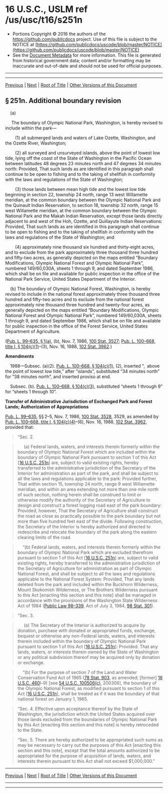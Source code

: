 ---
---

# 16 U.S.C., USLM ref /us/usc/t16/s251n

* Portions Copyright © 2016 the authors of the https://github.com/publicdocs project.
  Use of this file is subject to the NOTICE at [https://github.com/publicdocs/uscode/blob/master/NOTICE](https://github.com/publicdocs/uscode/blob/master/NOTICE)
* See the [Document Metadata](././../../../../..//README.md) for more information.
  This file is generated from historical government data; content and/or formatting may be inaccurate and out-of-date and should not be used for official purposes.

----------
----------

[Previous](./../../../../..//us/usc/t16/ch1/schXXVII/m__us_usc_t16_s251m.md) | [Next](./../../../../..//us/usc/t16/ch1/schXXVII/m__us_usc_t16_s252.md) | [Root of Title](./../../../../../) | [Other Versions of this Document](https://publicdocs.github.io/go/links?ns=uslm&ref=%2Fus%2Fusc%2Ft16%2Fs251n)

## § 251n. Additional boundary revision

    (a)

     The boundary of Olympic National Park, Washington, is hereby revised to include within the park—

        (1) all submerged lands and waters of Lake Ozette, Washington, and the Ozette River, Washington;

        (2) all surveyed and unsurveyed islands, above the point of lowest low tide, lying off the coast of the State of Washington in the Pacific Ocean between latitudes 48 degrees 23 minutes north and 47 degrees 34 minutes north: Provided, That such lands as are identified in this paragraph shall continue to be open to fishing and to the taking of shellfish in conformity with the laws and regulations of the State of Washington;

        (3) those lands between mean high tide and the lowest low tide beginning in section 22, township 24 north, range 13 west Willamette meridian, at the common boundary between the Olympic National Park and the Quinault Indian Reservation, to section 18, township 32 north, range 15 west Willamette meridian, at the common boundary between the Olympic National Park and the Makah Indian Reservation, except those lands directly adjacent to and west of the Hoh, Ozette, and Quillayute Indian Reservations: Provided, That such lands as are identified in this paragraph shall continue to be open to fishing and to the taking of shellfish in conformity with the laws and regulations of the State of Washington; and

        (4) approximately nine thousand six hundred and thirty-eight acres, and to exclude from the park approximately three thousand three hundred and fifty-two acres, as generally depicted on the maps entitled “Boundary Modifications, Olympic National Forest and Olympic National Park”, numbered 149/60,030A, sheets 1 through 9, and dated September 1986, which shall be on file and available for public inspection in the office of the National Park Service, United States Department of the Interior.

    (b) The boundary of Olympic National Forest, Washington, is hereby revised to include in the national forest approximately three thousand three hundred and fifty-two acres and to exclude from the national forest approximately nine thousand three hundred and twenty-four acres, as generally depicted on the maps entitled “Boundary Modifications, Olympic National Forest and Olympic National Park”, numbered 149/60,030A, sheets 1 through 9, and dated September 1986, which shall be on file and available for public inspection in the office of the Forest Service, United States Department of Agriculture.

([Pub. L. 99–635, § 1(a)][/us/pl/99/635/s1/a], (b), Nov. 7, 1986, [100 Stat. 3527][/us/stat/100/3527]; [Pub. L. 100–668, title I, § 104(c)(1)][/us/pl/100/668/s104/c/1]–(3), Nov. 16, 1988, [102 Stat. 3962][/us/stat/102/3962].)

 __Amendments__ 

    1988—Subsec. (a)(2). [Pub. L. 100–668, § 104(c)(1)][/us/pl/100/668/s104/c/1], (2), inserted “, above the point of lowest low tide,” after “islands”, substituted “34 minutes north” for “38 minutes north”, and inserted proviso at end.

    Subsec. (b). [Pub. L. 100–668, § 104(c)(3)][/us/pl/100/668/s104/c/3], substituted “sheets 1 through 9” for “sheets 1 through 10”.

 __Transfer of Administrative Jurisdiction of Exchanged Park and Forest Lands; Authorization of Appropriations__ 

[Pub. L. 99–635][/us/pl/99/635], §§ 2–5, Nov. 7, 1986, [100 Stat. 3528][/us/stat/100/3528], 3529, as amended by [Pub. L. 100–668, title I, § 104(c)(4)][/us/pl/100/668/s104/c/4]–(6), Nov. 16, 1988, [102 Stat. 3962][/us/stat/102/3962], provided that:

> “Sec. 2.

>      (a) Federal lands, waters, and interests therein formerly within the boundary of Olympic National Forest which are included within the boundary of Olympic National Park pursuant to section 1 of this Act \[[16 U.S.C. 251n][/us/usc/t16/s251n]\] are, subject to valid existing rights, hereby transferred to the administrative jurisdiction of the Secretary of the Interior for administration as part of the park, and shall be subject to all the laws and regulations applicable to the park: Provided further, That within section 15, township 24 north, range 9 west Willamette meridian, and within an area extending not more than one mile north of such section, nothing herein shall be construed to limit or otherwise modify the authority of the Secretary of Agriculture to design and construct a forest logging road east of the park boundary: Provided, however, That the Secretary of Agriculture shall construct the road as close as practically possible to the park boundary but not more than five hundred feet east of the divide. Following construction, the Secretary of the Interior is hereby authorized and directed to redescribe and relocate the boundary of the park along the eastern clearing limits of the road.

>     “(b) Federal lands, waters, and interests therein formerly within the boundary of Olympic National Park which are excluded therefrom pursuant to section 1 of this Act \[[16 U.S.C. 251n][/us/usc/t16/s251n]\] are, subject to valid existing rights, hereby transferred to the administrative jurisdiction of the Secretary of Agriculture for administration as part of Olympic National Forest, and shall be subject to all the laws and regulations applicable to the National Forest System: Provided, That any lands deleted from the park and included within the Buckhorn Wilderness, Mount Skokomish Wilderness, or The Brothers Wilderness pursuant to this Act \[enacting this section and this note\] shall be managed in accordance with the provisions of the Washington State Wilderness Act of 1984 ([Public Law 98–339][/us/pl/98/339], Act of July 3, 1984, [98 Stat. 301][/us/stat/98/301]).

> “Sec. 3.

>      (a) The Secretary of the Interior is authorized to acquire by donation, purchase with donated or appropriated funds, exchange, bequest or otherwise any non-Federal lands, waters, and interests therein included within the boundary of Olympic National Park pursuant to section 1 of this Act \[[16 U.S.C. 251n][/us/usc/t16/s251n]\]: Provided: That any lands, waters, or interests therein owned by the State of Washington or any political subdivision thereof may be acquired only by donation or exchange.

>     “(b) For the purpose of section 7 of the Land and Water Conservation Fund Act of 1965 ([78 Stat. 903][/us/stat/78/903], as amended; \[former\] [16 U.S.C. 460][/us/usc/t16/s460]l–9) \[see [54 U.S.C. 100506(c)][/us/usc/t54/s100506/c], 200306\], the boundary of the Olympic National Forest, as modified pursuant to section 1 of this Act \[[16 U.S.C. 251n][/us/usc/t16/s251n]\], shall be treated as if it was the boundary of that national forest on January 1, 1965.

> “Sec. 4. Effective upon acceptance thereof by the State of Washington, the jurisdiction which the United States acquired over those lands excluded from the boundaries of Olympic National Park by this Act \[enacting this section and this note\] is hereby retroceded to the State.

> “Sec. 5. There are hereby authorized to be appropriated such sums as may be necessary to carry out the purposes of this Act \[enacting this section and this note\], except that the total amounts authorized to be appropriated for the purpose of acquisition of lands, waters, and interests therein pursuant to this Act shall not exceed $1,000,000.”

----------

[Previous](./../../../../..//us/usc/t16/ch1/schXXVII/m__us_usc_t16_s251m.md) | [Next](./../../../../..//us/usc/t16/ch1/schXXVII/m__us_usc_t16_s252.md) | [Root of Title](./../../../../../) | [Other Versions of this Document](https://publicdocs.github.io/go/links?ns=uslm&ref=%2Fus%2Fusc%2Ft16%2Fs251n)

----------
----------

[/us/pl/99/635/s1/a]: https://publicdocs.github.io/go/links?ns=uslm&ref=%2Fus%2Fpl%2F99%2F635%2Fs1%2Fa
[/us/stat/100/3527]: https://publicdocs.github.io/go/links?ns=uslm&ref=%2Fus%2Fstat%2F100%2F3527
[/us/pl/100/668/s104/c/1]: https://publicdocs.github.io/go/links?ns=uslm&ref=%2Fus%2Fpl%2F100%2F668%2Fs104%2Fc%2F1
[/us/stat/102/3962]: https://publicdocs.github.io/go/links?ns=uslm&ref=%2Fus%2Fstat%2F102%2F3962
[/us/pl/100/668/s104/c/1]: https://publicdocs.github.io/go/links?ns=uslm&ref=%2Fus%2Fpl%2F100%2F668%2Fs104%2Fc%2F1
[/us/pl/100/668/s104/c/3]: https://publicdocs.github.io/go/links?ns=uslm&ref=%2Fus%2Fpl%2F100%2F668%2Fs104%2Fc%2F3
[/us/pl/99/635]: https://publicdocs.github.io/go/links?ns=uslm&ref=%2Fus%2Fpl%2F99%2F635
[/us/stat/100/3528]: https://publicdocs.github.io/go/links?ns=uslm&ref=%2Fus%2Fstat%2F100%2F3528
[/us/pl/100/668/s104/c/4]: https://publicdocs.github.io/go/links?ns=uslm&ref=%2Fus%2Fpl%2F100%2F668%2Fs104%2Fc%2F4
[/us/stat/102/3962]: https://publicdocs.github.io/go/links?ns=uslm&ref=%2Fus%2Fstat%2F102%2F3962
[/us/usc/t16/s251n]: https://publicdocs.github.io/go/links?ns=uslm&ref=%2Fus%2Fusc%2Ft16%2Fs251n
[/us/usc/t16/s251n]: https://publicdocs.github.io/go/links?ns=uslm&ref=%2Fus%2Fusc%2Ft16%2Fs251n
[/us/pl/98/339]: https://publicdocs.github.io/go/links?ns=uslm&ref=%2Fus%2Fpl%2F98%2F339
[/us/stat/98/301]: https://publicdocs.github.io/go/links?ns=uslm&ref=%2Fus%2Fstat%2F98%2F301
[/us/usc/t16/s251n]: https://publicdocs.github.io/go/links?ns=uslm&ref=%2Fus%2Fusc%2Ft16%2Fs251n
[/us/stat/78/903]: https://publicdocs.github.io/go/links?ns=uslm&ref=%2Fus%2Fstat%2F78%2F903
[/us/usc/t16/s460]: https://publicdocs.github.io/go/links?ns=uslm&ref=%2Fus%2Fusc%2Ft16%2Fs460
[/us/usc/t54/s100506/c]: https://publicdocs.github.io/go/links?ns=uslm&ref=%2Fus%2Fusc%2Ft54%2Fs100506%2Fc
[/us/usc/t16/s251n]: https://publicdocs.github.io/go/links?ns=uslm&ref=%2Fus%2Fusc%2Ft16%2Fs251n


